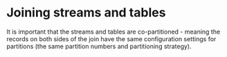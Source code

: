 # Joining streams and tables

It is important that the streams and tables are co-partitioned - meaning the records on both sides of the join have the same configuration settings for partitions (the same partition numbers and partitioning strategy).

